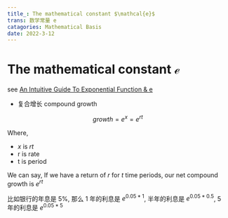 ```yaml
---
title_: The mathematical constant $\mathcal{e}$
trans: 数学常量 e
catagories: Mathematical Basis
date: 2022-3-12
---
```


# The mathematical constant $\mathcal{e}$

see [An Intuitive Guide To Exponential Function & e](https://betterexplained.com/articles/an-intuitive-guide-to-exponential-functions-e/)

- 复合增长 compound growth

$$
growth = e^x = e^{rt}
$$

Where,

- $x$ is $rt$
- r is rate
- t is period

We can say, If we have a return of $r$ for $t$ time periods, our net compound growth is $e^{rt}$

比如银行的年息是 5%, 那么 1 年的利息是 $e^{0.05 *1}$, 半年的利息是 $e^{0.05* 0.5}$, 5 年的利息是 $e^{0.05 * 5}$

